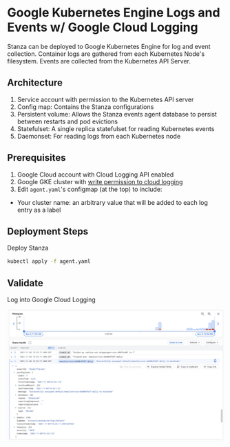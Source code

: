 # Google Kubernetes Engine Logs and Events w/ Google Cloud Logging

Stanza can be deployed to Google Kubernetes Engine for log and event collection. Container logs
are gathered from each Kubernetes Node's filesystem. Events are collected from the Kubernetes
API Server.

## Architecture

1. Service account with permission to the Kubernetes API server
2. Config map: Contains the Stanza configurations
3. Persistent volume: Allows the Stanza events agent database to persist between restarts and pod evictions
4. Statefulset: A single replica statefulset for reading Kubernetes events
5. Daemonset: For reading logs from each Kubernetes node

## Prerequisites

1. Google Cloud account with Cloud Logging API enabled
2. Google GKE cluster with [write permission to cloud logging](https://developers.google.com/identity/protocols/oauth2/scopes#logging)
3. Edit `agent.yaml`'s configmap (at the top) to include:
  - Your cluster name: an arbitrary value that will be added to each log entry as a label

## Deployment Steps

Deploy Stanza
```bash
kubectl apply -f agent.yaml
```

## Validate

Log into Google Cloud Logging

![Events](./assets/entries.png)
